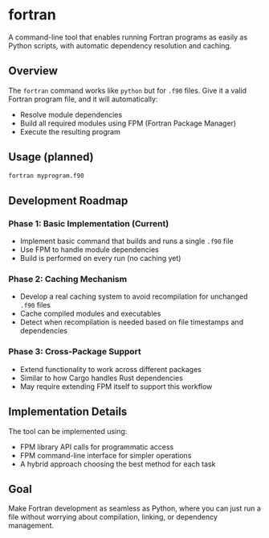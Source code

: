 # fortran

A command-line tool that enables running Fortran programs as easily as Python scripts, with automatic dependency resolution and caching.

## Overview

The `fortran` command works like `python` but for `.f90` files. Give it a valid Fortran program file, and it will automatically:
- Resolve module dependencies
- Build all required modules using FPM (Fortran Package Manager)
- Execute the resulting program

## Usage (planned)

```bash
fortran myprogram.f90
```

## Development Roadmap

### Phase 1: Basic Implementation (Current)
- Implement basic command that builds and runs a single `.f90` file
- Use FPM to handle module dependencies
- Build is performed on every run (no caching yet)

### Phase 2: Caching Mechanism
- Develop a real caching system to avoid recompilation for unchanged `.f90` files
- Cache compiled modules and executables
- Detect when recompilation is needed based on file timestamps and dependencies

### Phase 3: Cross-Package Support
- Extend functionality to work across different packages
- Similar to how Cargo handles Rust dependencies
- May require extending FPM itself to support this workflow

## Implementation Details

The tool can be implemented using:
- FPM library API calls for programmatic access
- FPM command-line interface for simpler operations
- A hybrid approach choosing the best method for each task

## Goal

Make Fortran development as seamless as Python, where you can just run a file without worrying about compilation, linking, or dependency management.
